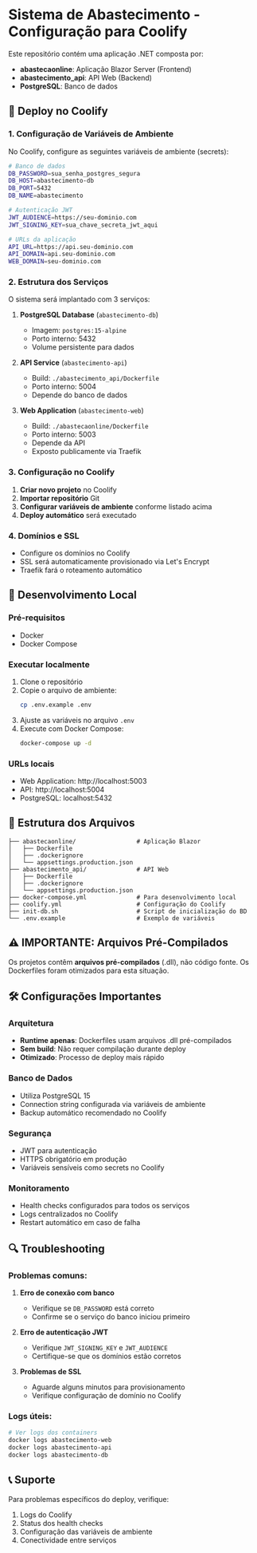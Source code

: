 # Sistema de Abastecimento - Configuração para Coolify

Este repositório contém uma aplicação .NET composta por:
- **abastecaonline**: Aplicação Blazor Server (Frontend)
- **abastecimento_api**: API Web (Backend)
- **PostgreSQL**: Banco de dados

## 🚀 Deploy no Coolify

### 1. Configuração de Variáveis de Ambiente

No Coolify, configure as seguintes variáveis de ambiente (secrets):

```bash
# Banco de dados
DB_PASSWORD=sua_senha_postgres_segura
DB_HOST=abastecimento-db
DB_PORT=5432
DB_NAME=abastecimento

# Autenticação JWT
JWT_AUDIENCE=https://seu-dominio.com
JWT_SIGNING_KEY=sua_chave_secreta_jwt_aqui

# URLs da aplicação
API_URL=https://api.seu-dominio.com
API_DOMAIN=api.seu-dominio.com
WEB_DOMAIN=seu-dominio.com
```

### 2. Estrutura dos Serviços

O sistema será implantado com 3 serviços:

1. **PostgreSQL Database** (`abastecimento-db`)
   - Imagem: `postgres:15-alpine`
   - Porto interno: 5432
   - Volume persistente para dados

2. **API Service** (`abastecimento-api`)
   - Build: `./abastecimento_api/Dockerfile`
   - Porto interno: 5004
   - Depende do banco de dados

3. **Web Application** (`abastecimento-web`)
   - Build: `./abastecaonline/Dockerfile`
   - Porto interno: 5003
   - Depende da API
   - Exposto publicamente via Traefik

### 3. Configuração no Coolify

1. **Criar novo projeto** no Coolify
2. **Importar repositório** Git
3. **Configurar variáveis de ambiente** conforme listado acima
4. **Deploy automático** será executado

### 4. Domínios e SSL

- Configure os domínios no Coolify
- SSL será automaticamente provisionado via Let's Encrypt
- Traefik fará o roteamento automático

## 🔧 Desenvolvimento Local

### Pré-requisitos
- Docker
- Docker Compose

### Executar localmente

1. Clone o repositório
2. Copie o arquivo de ambiente:
   ```bash
   cp .env.example .env
   ```
3. Ajuste as variáveis no arquivo `.env`
4. Execute com Docker Compose:
   ```bash
   docker-compose up -d
   ```

### URLs locais
- Web Application: http://localhost:5003
- API: http://localhost:5004
- PostgreSQL: localhost:5432

## 📝 Estrutura dos Arquivos

```
├── abastecaonline/                 # Aplicação Blazor
│   ├── Dockerfile
│   ├── .dockerignore
│   └── appsettings.production.json
├── abastecimento_api/              # API Web
│   ├── Dockerfile
│   ├── .dockerignore
│   └── appsettings.production.json
├── docker-compose.yml              # Para desenvolvimento local
├── coolify.yml                     # Configuração do Coolify
├── init-db.sh                      # Script de inicialização do BD
└── .env.example                    # Exemplo de variáveis
```

## ⚠️ IMPORTANTE: Arquivos Pré-Compilados

Os projetos contêm **arquivos pré-compilados** (.dll), não código fonte. Os Dockerfiles foram otimizados para esta situação.

## 🛠️ Configurações Importantes

### Arquitetura
- **Runtime apenas**: Dockerfiles usam arquivos .dll pré-compilados
- **Sem build**: Não requer compilação durante deploy
- **Otimizado**: Processo de deploy mais rápido

### Banco de Dados
- Utiliza PostgreSQL 15
- Connection string configurada via variáveis de ambiente
- Backup automático recomendado no Coolify

### Segurança
- JWT para autenticação
- HTTPS obrigatório em produção
- Variáveis sensíveis como secrets no Coolify

### Monitoramento
- Health checks configurados para todos os serviços
- Logs centralizados no Coolify
- Restart automático em caso de falha

## 🔍 Troubleshooting

### Problemas comuns:

1. **Erro de conexão com banco**
   - Verifique se `DB_PASSWORD` está correto
   - Confirme se o serviço do banco iniciou primeiro

2. **Erro de autenticação JWT**
   - Verifique `JWT_SIGNING_KEY` e `JWT_AUDIENCE`
   - Certifique-se que os domínios estão corretos

3. **Problemas de SSL**
   - Aguarde alguns minutos para provisionamento
   - Verifique configuração de domínio no Coolify

### Logs úteis:
```bash
# Ver logs dos containers
docker logs abastecimento-web
docker logs abastecimento-api
docker logs abastecimento-db
```

## 📞 Suporte

Para problemas específicos do deploy, verifique:
1. Logs do Coolify
2. Status dos health checks
3. Configuração das variáveis de ambiente
4. Conectividade entre serviços